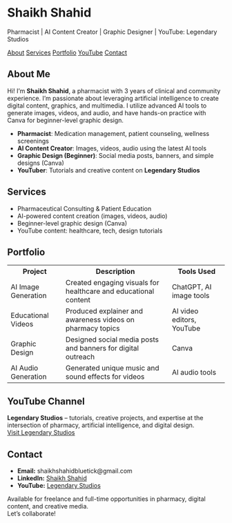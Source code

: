 <h1>Shaikh Shahid</h1>
<p>Pharmacist | AI Content Creator | Graphic Designer | YouTube: Legendary Studios</p>
  </header>
  <nav>
    <a href="#about">About</a>
    <a href="#services">Services</a>
    <a href="#portfolio">Portfolio</a>
    <a href="#youtube">YouTube</a>
    <a href="#contact">Contact</a>
  </nav>
  <div class="container">
    <section id="about" class="about">
      <h2>About Me</h2>
      <p>
        Hi! I’m <b>Shaikh Shahid</b>, a pharmacist with 3 years of clinical and community experience. I’m passionate about leveraging artificial intelligence to create digital content, graphics, and multimedia. I utilize advanced AI tools to generate images, videos, and audio, and have hands-on practice with Canva for beginner-level graphic design.
      </p>
      <ul>
        <li><b>Pharmacist</b>: Medication management, patient counseling, wellness screenings</li>
        <li><b>AI Content Creator</b>: Images, videos, audio using the latest AI tools</li>
        <li><b>Graphic Design (Beginner)</b>: Social media posts, banners, and simple designs (Canva)</li>
        <li><b>YouTuber</b>: Tutorials and creative content on <strong>Legendary Studios</strong></li>
      </ul>
    </section>
    <section id="services" class="services">
      <h2>Services</h2>
      <ul>
        <li>Pharmaceutical Consulting & Patient Education</li>
        <li>AI-powered content creation (images, videos, audio)</li>
        <li>Beginner-level graphic design (Canva)</li>
        <li>YouTube content: healthcare, tech, design tutorials</li>
      </ul>
    </section>
    <section id="portfolio" class="portfolio">
      <h2>Portfolio</h2>
      <table>
        <tr>
          <th>Project</th>
          <th>Description</th>
          <th>Tools Used</th>
        </tr>
        <tr>
          <td>AI Image Generation</td>
          <td>Created engaging visuals for healthcare and educational content</td>
          <td>ChatGPT, AI image tools</td>
        </tr>
        <tr>
          <td>Educational Videos</td>
          <td>Produced explainer and awareness videos on pharmacy topics</td>
          <td>AI video editors, YouTube</td>
        </tr>
        <tr>
          <td>Graphic Design</td>
          <td>Designed social media posts and banners for digital outreach</td>
          <td>Canva</td>
        </tr>
        <tr>
          <td>AI Audio Generation</td>
          <td>Generated unique music and sound effects for videos</td>
          <td>AI audio tools</td>
        </tr>
      </table>
    </section>
    <section id="youtube" class="youtube">
      <h2>YouTube Channel</h2>
      <p>
        <strong>Legendary Studios</strong> – tutorials, creative projects, and expertise at the intersection of pharmacy, artificial intelligence, and digital design.<br>
        <a href="https://www.youtube.com/channel/UChsjSfyoOBpt18V48i2shIw" target="_blank">Visit Legendary Studios</a>
      </p>
    </section>
    <section id="contact" class="contact">
      <h2>Contact</h2>
      <ul>
        <li><b>Email:</b> shaikhshahidbluetick@gmail.com</li>
        <li><b>LinkedIn:</b> <a href="https://www.linkedin.com/in/shaikh-shahid-5254b120b/" target="_blank">Shaikh Shahid</a></li>
        <li><b>YouTube:</b> <a href="https://www.youtube.com/channel/UChsjSfyoOBpt18V48i2shIw" target="_blank">Legendary Studios</a></li>
      </ul>
    </section>
  </div>
  <div class="footer">
    Available for freelance and full-time opportunities in pharmacy, digital content, and creative media.<br>
    Let’s collaborate!
  </div>
</body>
</html>
